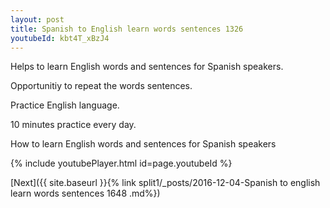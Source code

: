 ```yaml
---
layout: post
title: Spanish to English learn words sentences 1326 
youtubeId: kbt4T_xBzJ4
---
```

 
 
Helps to learn English words and sentences for Spanish speakers.

Opportunitiy to repeat the words sentences. 

Practice English language. 
 
10 minutes practice every day. 
 
How to learn English words and sentences for Spanish speakers 
 
{% include youtubePlayer.html id=page.youtubeId %}
 
 
[Next]({{ site.baseurl }}{% link  split1/_posts/2016-12-04-Spanish to english learn words sentences 1648 .md%})
 
